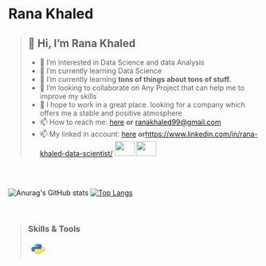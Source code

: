 # Rana Khaled

>## 👋 Hi, I’m Rana Khaled
>- 👀 I’m interested in Data Science and data Analysis
>- 🌱 I’m currently learning Data Science
>- 🌱 I’m currently learning **tons of things about tons of stuff.**
>- 💞️ I’m looking to collaborate on Any Project that can help me to improve my skills
>- 🙏 I hope to work in a great place. looking for a company which offers me a stable and positive atmosphere
>- 📫 How to reach me: [here](mailto:ranakhaled99@gmail.com) **or** ranakhaled99@gmail.com
>- 📫 My linked in account: [here](https://www.linkedin.com/in/rana-khaled-data-scientist/) **or**https://www.linkedin.com/in/rana-khaled-data-scientist/
 <a href="https://www.linkedin.com/in/mostafa-sayed-web-dev" targe="-blank"><img src="https://cdn.cdnlogo.com/logos/l/66/linkedin-icon.svg"  height="30" width="40"></a>
 <a href="mailto:ranakhaled99@gmail.com" targe="-blank"><img src="https://cdn.cdnlogo.com/logos/o/14/official-gmail-icon-2020.svg" height="30" width="40"></a>
 <br>
 <br>
 
 ![Anurag's GitHub stats](https://github-readme-stats.vercel.app/api?username=Ranakhaled9&show_icons=true&theme=tokyonight) [![Top Langs](https://github-readme-stats.vercel.app/api/top-langs/?username=Ranakhaled9&layout=compact)](https://github.com/anuraghazra/github-readme-stats)
 
 <br>
 
>###  Skills & Tools
> <span><img height="30" width="40" src="https://raw.githubusercontent.com/github/explore/80688e429a7d4ef2fca1e82350fe8e3517d3494d/topics/python/python.png"></span>


